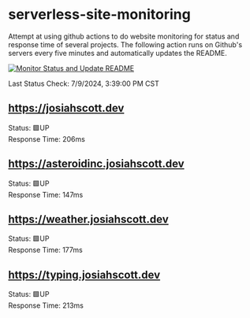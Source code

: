 # serverless-site-monitoring
Attempt at using github actions to do website monitoring for status and response time of several projects. The following action runs on Github's servers every five minutes and automatically updates the README.  

[![Monitor Status and Update README](https://github.com/JosiahSco/serverless-site-monitoring/actions/workflows/monitor.yaml/badge.svg)](https://github.com/JosiahSco/serverless-site-monitoring/actions/workflows/monitor.yaml)

Last Status Check: 7/9/2024, 3:39:00 PM CST

## https://josiahscott.dev
Status: 🟩UP  
Response Time: 206ms

## https://asteroidinc.josiahscott.dev
Status: 🟩UP  
Response Time: 147ms

## https://weather.josiahscott.dev
Status: 🟩UP  
Response Time: 177ms

## https://typing.josiahscott.dev
Status: 🟩UP  
Response Time: 213ms

